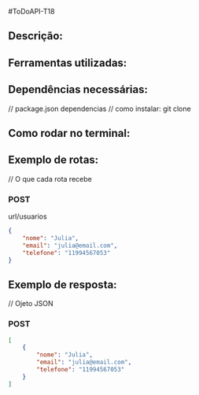 #ToDoAPI-T18

## Descrição:

## Ferramentas utilizadas:

## Dependências necessárias:
// package.json dependencias
// como instalar: git clone

## Como rodar no terminal:
## Exemplo de rotas:
// O que cada rota recebe
### POST
url/usuarios
```json
{
    "nome": "Julia",
    "email": "julia@email.com",
    "telefone": "11994567053"
}
```

## Exemplo de resposta:
// Ojeto JSON
### POST
```json
[
    {
        "nome": "Julia",
        "email": "julia@email.com",
        "telefone": "11994567053"
    }
]
```